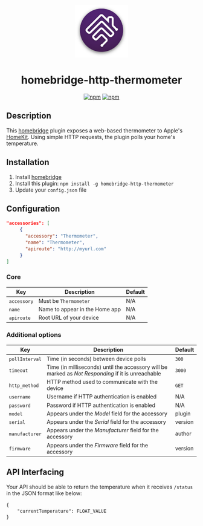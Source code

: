 <p align="center">
  <a href="https://github.com/homebridge/homebridge"><img src="https://raw.githubusercontent.com/homebridge/branding/master/logos/homebridge-color-round-stylized.png" height="140"></a>
</p>

<span align="center">

# homebridge-http-thermometer

[![npm](https://img.shields.io/npm/v/homebridge-http-thermometer.svg)](https://www.npmjs.com/package/homebridge-http-thermometer) [![npm](https://img.shields.io/npm/dt/homebridge-http-thermometer.svg)](https://www.npmjs.com/package/homebridge-http-thermometer)

</span>

## Description

This [homebridge](https://github.com/nfarina/homebridge) plugin exposes a web-based thermometer to Apple's [HomeKit](http://www.apple.com/ios/home/). Using simple HTTP requests, the plugin polls your home's temperature.

## Installation

1. Install [homebridge](https://github.com/nfarina/homebridge#installation-details)
2. Install this plugin: `npm install -g homebridge-http-thermometer`
3. Update your `config.json` file

## Configuration

```json
"accessories": [
     {
       "accessory": "Thermometer",
       "name": "Thermometer",
       "apiroute": "http://myurl.com"
     }
]
```

### Core
| Key | Description | Default |
| --- | --- | --- |
| `accessory` | Must be `Thermometer` | N/A |
| `name` | Name to appear in the Home app | N/A |
| `apiroute` | Root URL of your device | N/A |

### Additional options
| Key | Description | Default |
| --- | --- | --- |
| `pollInterval` | Time (in seconds) between device polls | `300` |
| `timeout` | Time (in milliseconds) until the accessory will be marked as _Not Responding_ if it is unreachable | `3000` |
| `http_method` | HTTP method used to communicate with the device | `GET` |
| `username` | Username if HTTP authentication is enabled | N/A |
| `password` | Password if HTTP authentication is enabled | N/A |
| `model` | Appears under the _Model_ field for the accessory | plugin |
| `serial` | Appears under the _Serial_ field for the accessory | version |
| `manufacturer` | Appears under the _Manufacturer_ field for the accessory | author |
| `firmware` | Appears under the _Firmware_ field for the accessory | version |

## API Interfacing

Your API should be able to return the temperature when it receives `/status` in the JSON format like below:
```
{
    "currentTemperature": FLOAT_VALUE
}
```
